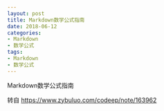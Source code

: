 ```yaml
---
layout: post
title: Markdown数学公式指南
date: 2018-06-12
categories:
- Markdown
- 数学公式
tags:
- Markdown
- 数学公式
---
```

Markdown数学公式指南
<!--more-->

转自 https://www.zybuluo.com/codeep/note/163962
